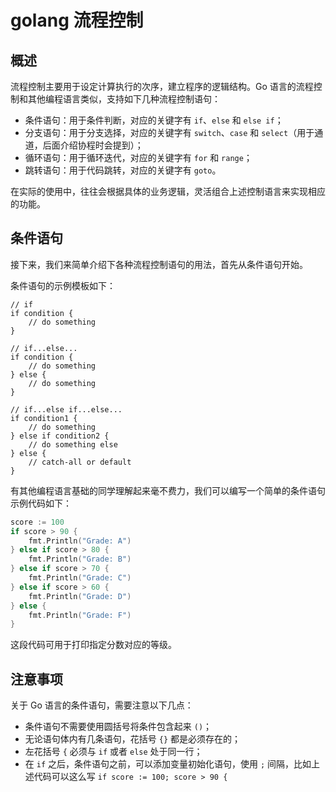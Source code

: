 # golang 流程控制

## 概述

流程控制主要用于设定计算执行的次序，建立程序的逻辑结构。Go 语言的流程控制和其他编程语言类似，支持如下几种流程控制语句：

- 条件语句：用于条件判断，对应的关键字有 `if`、`else` 和 `else if`；
- 分支语句：用于分支选择，对应的关键字有 `switch`、`case` 和 `select`（用于通道，后面介绍协程时会提到）；
- 循环语句：用于循环迭代，对应的关键字有 `for` 和 `range`；
- 跳转语句：用于代码跳转，对应的关键字有 `goto`。

在实际的使用中，往往会根据具体的业务逻辑，灵活组合上述控制语言来实现相应的功能。

## 条件语句

接下来，我们来简单介绍下各种流程控制语句的用法，首先从条件语句开始。

条件语句的示例模板如下：

```
// if
if condition {
    // do something
}

// if...else...
if condition {
    // do something
} else {
    // do something
}

// if...else if...else...
if condition1 {
    // do something
} else if condition2 {
    // do something else
} else {
    // catch-all or default
}
```

有其他编程语言基础的同学理解起来毫不费力，我们可以编写一个简单的条件语句示例代码如下：

```go
score := 100
if score > 90 {
    fmt.Println("Grade: A")
} else if score > 80 {
    fmt.Println("Grade: B")
} else if score > 70 {
    fmt.Println("Grade: C")
} else if score > 60 {
    fmt.Println("Grade: D")
} else {
    fmt.Println("Grade: F")
}
```

这段代码可用于打印指定分数对应的等级。

## 注意事项

关于 Go 语言的条件语句，需要注意以下几点：

- 条件语句不需要使用圆括号将条件包含起来 `()`；
- 无论语句体内有几条语句，花括号 `{}` 都是必须存在的；
- 左花括号 `{` 必须与 `if` 或者 `else` 处于同一行；
- 在 `if` 之后，条件语句之前，可以添加变量初始化语句，使用 `;` 间隔，比如上述代码可以这么写 `if score := 100; score > 90 {`
